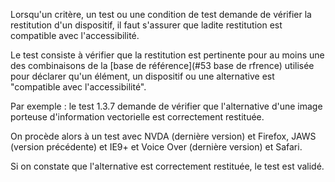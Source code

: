 Lorsqu'un critère, un test ou une condition de test demande de vérifier la restitution d'un dispositif, il faut s'assurer que ladite restitution est compatible avec l'accessibilité.

Le test consiste à vérifier que la restitution est pertinente pour au moins une des combinaisons de la [base de référence](#53 base de rfrence) utilisée pour déclarer qu'un élément, un dispositif ou une alternative est "compatible avec l'accessibilité".

Par exemple : le test 1.3.7 demande de vérifier que l'alternative d'une image porteuse d'information vectorielle est correctement restituée.

On procède alors à un test avec NVDA (dernière version) et Firefox, JAWS (version précédente) et IE9+ et Voice Over (dernière version) et Safari.

Si on constate que l'alternative est correctement restituée, le test est validé.
